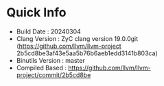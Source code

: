 # Quick Info
* Build Date : 20240304
* Clang Version : ZyC clang version 19.0.0git (https://github.com/llvm/llvm-project 2b5cd8be3af43e5aa5b76b6aeb1edd3141b803ca)
* Binutils Version : master
* Compiled Based : https://github.com/llvm/llvm-project/commit/2b5cd8be

